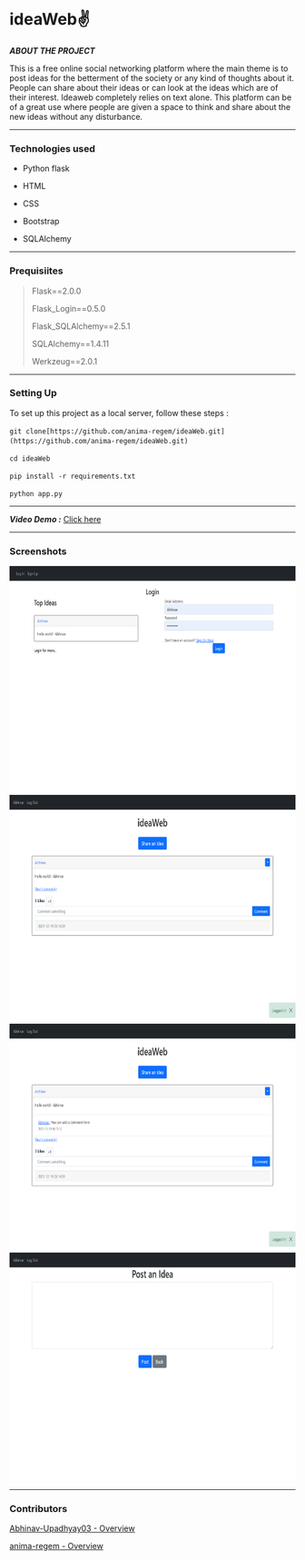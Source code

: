 # ideaWeb✌️

***ABOUT THE PROJECT***

This is a free online social networking platform where the main theme is to post ideas for the betterment of the society or any kind of thoughts about it.
People can share about their ideas or can look at the ideas which are of their interest. Ideaweb completely relies on text alone. This platform can be of
a great use where people are given a space to think and share about the new ideas without any disturbance.

---

### Technologies used

- Python flask


- HTML


- CSS

- Bootstrap


- SQLAlchemy


---

### Prequisiites

>Flask==2.0.0
>
>Flask_Login==0.5.0
>
>Flask_SQLAlchemy==2.5.1
>
>SQLAlchemy==1.4.11
>
>Werkzeug==2.0.1


---

### Setting Up

To set up this project as a local server, follow these steps :

`git clone[https://github.com/anima-regem/ideaWeb.git](https://github.com/anima-regem/ideaWeb.git)`

`cd ideaWeb`

`pip install -r requirements.txt`

`python app.py`

---

***Video Demo :*** [Click here](https://youtu.be/VuwYNTo9gwo)

---

### Screenshots
<p align= "center">
<img src="https://github.com/Abhinav-Upadhyay03/ideaWeb/blob/main/website/Screenshot%20(13).png"  height="400" />
<img src="https://github.com/Abhinav-Upadhyay03/ideaWeb/blob/13c4e7d1f170d63b5c40b69284091ad2bb8cba8d/website/Screenshot%20(14).png"  height="400" />
<img src="https://github.com/Abhinav-Upadhyay03/ideaWeb/blob/13c4e7d1f170d63b5c40b69284091ad2bb8cba8d/website/Screenshot%20(15).png"  height="400" />
<img src="https://github.com/Abhinav-Upadhyay03/ideaWeb/blob/13c4e7d1f170d63b5c40b69284091ad2bb8cba8d/website/Screenshot%20(16).png"  height="400" />
</p>

***

### Contributors

[Abhinav-Upadhyay03 - Overview](https://github.com/Abhinav-Upadhyay03/)

[anima-regem - Overview](https://github.com/anima-regem)
